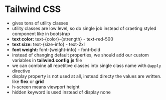 # Tailwind CSS

- gives tons of  utility classes
- utility classes are low level, so do single job instead of craeting styled component like in bootstrap
- **text color:** text-{color}-{strength} - text-red-500
- **text size:**  text-{size-info} - text-2xl
- **font weight:** font-{weight-info} - font-bold
- instead of changing default properties, we should add our custom variables in **tailwind.config.js** file
- we can combine all repetitive classes into single class name with ``@apply`` directive
- display property is not used at all, instead directy the values are written. like **flex** or **grid**
- h-screen means viewport height
- hidden keyword is used instead of display none
